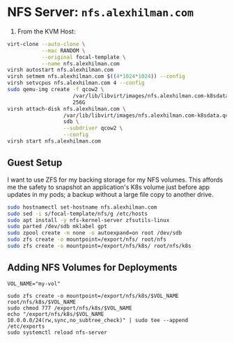 # NFS Server: `nfs.alexhilman.com`

1. From the KVM Host:

```bash
virt-clone --auto-clone \
           --mac RANDOM \
           --original focal-template \
           --name nfs.alexhilman.com
virsh autostart nfs.alexhilman.com
virsh setmem nfs.alexhilman.com $((4*1024*1024)) --config
virsh setvcpus nfs.alexhilman.com 4 --config
sudo qemu-img create -f qcow2 \
                     /var/lib/libvirt/images/nfs.alexhilman.com-k8sdata.qcow2 \
                     256G
virsh attach-disk nfs.alexhilman.com \
                  /var/lib/libvirt/images/nfs.alexhilman.com-k8sdata.qcow2 \
                  sdb \
                  --subdriver qcow2 \
                  --config
virsh start nfs.alexhilman.com
```

## Guest Setup

I want to use ZFS for my backing storage for my NFS volumes. This affords me the safety to snapshot an application's K8s volume just before app updates in my pods; a backup without a large file copy to another drive.

```bash
sudo hostnamectl set-hostname nfs.alexhilman.com
sudo sed -i s/focal-template/nfs/g /etc/hosts
sudo apt install -y nfs-kernel-server zfsutils-linux
sudo parted /dev/sdb mklabel gpt
sudo zpool create -m none -o autoexpand=on root /dev/sdb
sudo zfs create -o mountpoint=/export/nfs/ root/nfs
sudo zfs create -o mountpoint=/export/nfs/k8s/ root/nfs/k8s
```

## Adding NFS Volumes for Deployments

```shell script
VOL_NAME="my-vol"

sudo zfs create -o mountpoint=/export/nfs/k8s/$VOL_NAME root/nfs/k8s/$VOL_NAME
sudo chmod 777 /export/nfs/k8s/$VOL_NAME
echo "/export/nfs/k8s/$VOL_NAME  10.0.0.0/24(rw,sync,no_subtree_check)" | sudo tee --append /etc/exports
sudo systemctl reload nfs-server
```